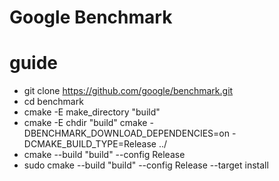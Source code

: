 # Google Benchmark
# guide
- git clone https://github.com/google/benchmark.git
- cd benchmark
- cmake -E make_directory "build"
- cmake -E chdir "build" cmake -DBENCHMARK_DOWNLOAD_DEPENDENCIES=on -DCMAKE_BUILD_TYPE=Release ../
- cmake --build "build" --config Release
- sudo cmake --build "build" --config Release --target install
